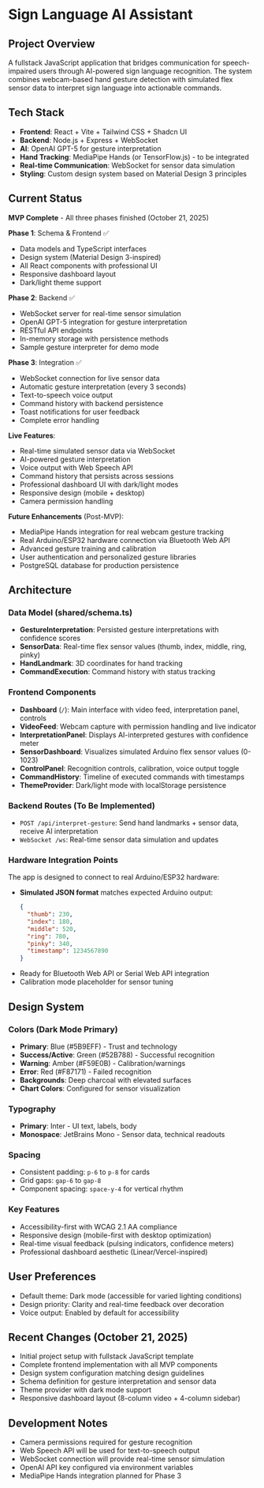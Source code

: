 # Sign Language AI Assistant

## Project Overview
A fullstack JavaScript application that bridges communication for speech-impaired users through AI-powered sign language recognition. The system combines webcam-based hand gesture detection with simulated flex sensor data to interpret sign language into actionable commands.

## Tech Stack
- **Frontend**: React + Vite + Tailwind CSS + Shadcn UI
- **Backend**: Node.js + Express + WebSocket
- **AI**: OpenAI GPT-5 for gesture interpretation
- **Hand Tracking**: MediaPipe Hands (or TensorFlow.js) - to be integrated
- **Real-time Communication**: WebSocket for sensor data simulation
- **Styling**: Custom design system based on Material Design 3 principles

## Current Status
**MVP Complete** - All three phases finished (October 21, 2025)

**Phase 1**: Schema & Frontend ✅
- Data models and TypeScript interfaces
- Design system (Material Design 3-inspired)
- All React components with professional UI
- Responsive dashboard layout
- Dark/light theme support

**Phase 2**: Backend ✅  
- WebSocket server for real-time sensor simulation
- OpenAI GPT-5 integration for gesture interpretation
- RESTful API endpoints
- In-memory storage with persistence methods
- Sample gesture interpreter for demo mode

**Phase 3**: Integration ✅
- WebSocket connection for live sensor data
- Automatic gesture interpretation (every 3 seconds)
- Text-to-speech voice output
- Command history with backend persistence
- Toast notifications for user feedback
- Complete error handling

**Live Features**:
- Real-time simulated sensor data via WebSocket
- AI-powered gesture interpretation
- Voice output with Web Speech API
- Command history that persists across sessions
- Professional dashboard UI with dark/light modes
- Responsive design (mobile + desktop)
- Camera permission handling

**Future Enhancements** (Post-MVP):
- MediaPipe Hands integration for real webcam gesture tracking
- Real Arduino/ESP32 hardware connection via Bluetooth Web API
- Advanced gesture training and calibration
- User authentication and personalized gesture libraries
- PostgreSQL database for production persistence

## Architecture

### Data Model (shared/schema.ts)
- **GestureInterpretation**: Persisted gesture interpretations with confidence scores
- **SensorData**: Real-time flex sensor values (thumb, index, middle, ring, pinky)
- **HandLandmark**: 3D coordinates for hand tracking
- **CommandExecution**: Command history with status tracking

### Frontend Components
- **Dashboard** (`/`): Main interface with video feed, interpretation panel, controls
- **VideoFeed**: Webcam capture with permission handling and live indicator
- **InterpretationPanel**: Displays AI-interpreted gestures with confidence meter
- **SensorDashboard**: Visualizes simulated Arduino flex sensor values (0-1023)
- **ControlPanel**: Recognition controls, calibration, voice output toggle
- **CommandHistory**: Timeline of executed commands with timestamps
- **ThemeProvider**: Dark/light mode with localStorage persistence

### Backend Routes (To Be Implemented)
- `POST /api/interpret-gesture`: Send hand landmarks + sensor data, receive AI interpretation
- `WebSocket /ws`: Real-time sensor data simulation and updates

### Hardware Integration Points
The app is designed to connect to real Arduino/ESP32 hardware:
- **Simulated JSON format** matches expected Arduino output:
  ```json
  {
    "thumb": 230,
    "index": 180,
    "middle": 520,
    "ring": 780,
    "pinky": 340,
    "timestamp": 1234567890
  }
  ```
- Ready for Bluetooth Web API or Serial Web API integration
- Calibration mode placeholder for sensor tuning

## Design System

### Colors (Dark Mode Primary)
- **Primary**: Blue (#5B9EFF) - Trust and technology
- **Success/Active**: Green (#52B788) - Successful recognition
- **Warning**: Amber (#F59E0B) - Calibration/warnings
- **Error**: Red (#F87171) - Failed recognition
- **Backgrounds**: Deep charcoal with elevated surfaces
- **Chart Colors**: Configured for sensor visualization

### Typography
- **Primary**: Inter - UI text, labels, body
- **Monospace**: JetBrains Mono - Sensor data, technical readouts

### Spacing
- Consistent padding: `p-6` to `p-8` for cards
- Grid gaps: `gap-6` to `gap-8`
- Component spacing: `space-y-4` for vertical rhythm

### Key Features
- Accessibility-first with WCAG 2.1 AA compliance
- Responsive design (mobile-first with desktop optimization)
- Real-time visual feedback (pulsing indicators, confidence meters)
- Professional dashboard aesthetic (Linear/Vercel-inspired)

## User Preferences
- Default theme: Dark mode (accessible for varied lighting conditions)
- Design priority: Clarity and real-time feedback over decoration
- Voice output: Enabled by default for accessibility

## Recent Changes (October 21, 2025)
- Initial project setup with fullstack JavaScript template
- Complete frontend implementation with all MVP components
- Design system configuration matching design guidelines
- Schema definition for gesture interpretation and sensor data
- Theme provider with dark mode support
- Responsive dashboard layout (8-column video + 4-column sidebar)

## Development Notes
- Camera permissions required for gesture recognition
- Web Speech API will be used for text-to-speech output
- WebSocket connection will provide real-time sensor simulation
- OpenAI API key configured via environment variables
- MediaPipe Hands integration planned for Phase 3
